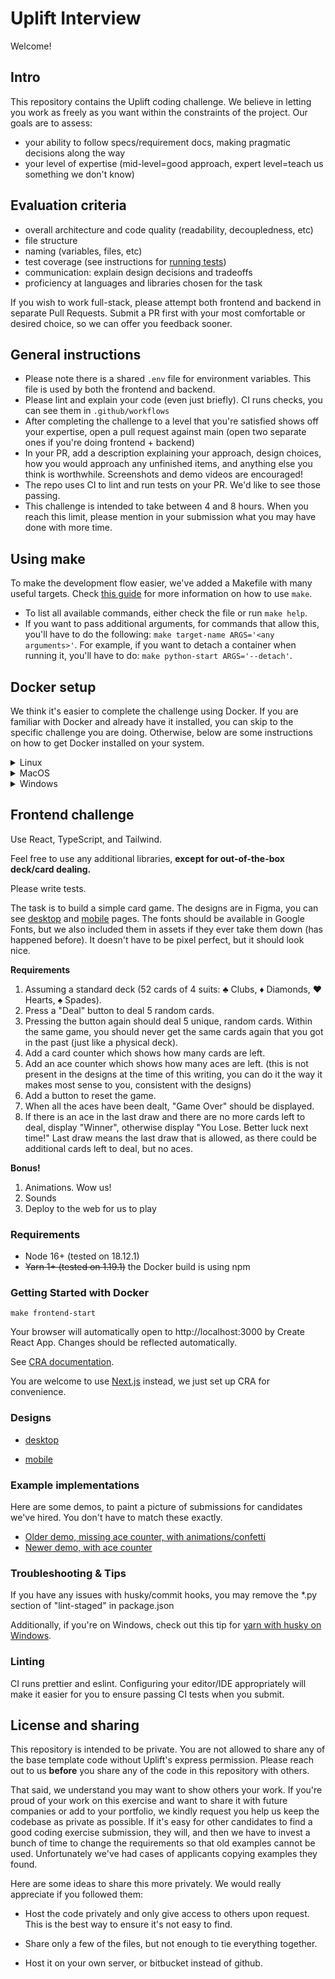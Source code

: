# Uplift Interview

Welcome!

## Intro

This repository contains the Uplift coding challenge.
We believe in letting you work as freely as you want within the constraints of the project. Our goals are to assess:

- your ability to follow specs/requirement docs, making pragmatic decisions along the way
- your level of expertise (mid-level=good approach, expert level=teach us something we don't know)

## Evaluation criteria

- overall architecture and code quality (readability, decoupledness, etc)
- file structure
- naming (variables, files, etc)
- test coverage (see instructions for [running tests](#running-tests))
- communication: explain design decisions and tradeoffs
- proficiency at languages and libraries chosen for the task

If you wish to work full-stack, please attempt both frontend and backend in separate Pull Requests. Submit a PR first with your most comfortable or desired choice, so we can offer you feedback sooner.

## General instructions

- Please note there is a shared `.env` file for environment variables. This file is used by both the
  frontend and backend.
- Please lint and explain your code (even just briefly). CI runs checks, you can see them in `.github/workflows`
- After completing the challenge to a level that you're satisfied shows off your expertise,
  open a pull request against main (open two separate ones if you're doing frontend + backend)
- In your PR, add a description explaining your approach, design choices, how you would approach any unfinished items, and anything else you think is worthwhile. Screenshots and demo videos are encouraged!
- The repo uses CI to lint and run tests on your PR. We'd like to see those passing.
- This challenge is intended to take between 4 and 8 hours. When you reach this limit, please mention in your submission what you may have done with more time.

## Using make

To make the development flow easier, we've added a Makefile with many useful targets. Check [this guide](https://makefiletutorial.com/) for more information on how to use `make`.

- To list all available commands, either check the file or run `make help`.
- If you want to pass additional arguments, for commands that allow this, you'll have to do the following: `make target-name ARGS='<any arguments>'`. For example, if you want to detach a container when running it, you'll have to do: `make python-start ARGS='--detach'`.


## Docker setup

We think it's easier to complete the challenge using Docker. If you are familiar with Docker and already have it installed, you can skip to the specific challenge you are doing. Otherwise, below are some instructions on how to get Docker installed on your system.

<details>
<summary>Linux</summary>

1. Install

   ```console
   sudo apt-get update

   sudo apt-get install docker-ce docker-ce-cli containerd.io docker-compose-plugin
   ```

2. Verify

   ```console
   sudo docker run hello-world
   ```

   This should pull the image, run the container, print the message and exit.

3. Add your user to the `docker` group

   ```console
   sudo groupadd docker

   sudo usermod -aG docker $USER

   newgrp docker

   docker run hello-world # now the test should run without sudo
   ```

For more information, check the [Docker docs](https://docs.docker.com/engine/install/ubuntu/).

</details>

<details>
<summary>MacOS</summary>

1. Install Docker with [brew](https://brew.sh/)

   ```console
   brew install --cask docker
   brew install docker-compose
   ```

2. Verify

   ```console
   docker --version
   ```

   If this does not display the Docker version, you should restart the Docker deamon. You can find it using Spotlight or under the Applications folder.

For more information, check the [Docker docs](https://docs.docker.com/desktop/mac/install/) and [this guide](https://www.cprime.com/resources/blog/docker-for-mac-with-homebrew-a-step-by-step-tutorial/).

</details>

<details>
<summary>Windows</summary>

Docker offers an installer for Windows. Please check the [Docker docs](https://docs.docker.com/desktop/windows/install/) and, if you need additional information, [this guide from Microsoft](https://docs.microsoft.com/en-us/windows/wsl/tutorials/wsl-containers). Both guides use WSL 2.

</details>

## Frontend challenge

Use React, TypeScript, and Tailwind.

Feel free to use any additional libraries, **except for out-of-the-box deck/card dealing.**

Please write tests.

The task is to build a simple card game. The designs are in Figma, you can see [desktop](https://www.figma.com/file/TQSDNvCd0WJFhYQuwtUS8c/Interview-Card-Game?node-id=0%3A1) and [mobile](https://www.figma.com/file/TQSDNvCd0WJFhYQuwtUS8c/Interview-Card-Game?node-id=2%3A352) pages. The fonts should be available in Google Fonts, but we also included them in assets if they ever take them down (has happened before). It doesn't have to be pixel perfect, but it should look nice.

**Requirements**

1. Assuming a standard deck (52 cards of 4 suits: ♣ Clubs, ♦ Diamonds, ♥ Hearts, ♠ Spades).
2. Press a "Deal" button to deal 5 random cards.
3. Pressing the button again should deal 5 unique, random cards. Within the same game, you should never get the same cards again that you got in the past (just like a physical deck).
4. Add a card counter which shows how many cards are left.
5. Add an ace counter which shows how many aces are left. (this is not present in the designs at the time of this writing, you can do it the way it makes most sense to you, consistent with the designs)
6. Add a button to reset the game.
7. When all the aces have been dealt, "Game Over" should be displayed.
8. If there is an ace in the last draw and there are no more cards left to deal, display "Winner", otherwise display "You Lose. Better luck next time!" Last draw means the last draw that is allowed, as there could be additional cards left to deal, but no aces.

**Bonus!**

1. Animations. Wow us!
2. Sounds
3. Deploy to the web for us to play

### Requirements

- Node 16+ (tested on 18.12.1)
- ~~Yarn 1+ (tested on 1.19.1)~~ the Docker build is using npm


### Getting Started with Docker

```console
make frontend-start
```

Your browser will automatically open to http://localhost:3000 by Create React App. Changes should be reflected automatically.

See [CRA documentation](https://facebook.github.io/create-react-app/).

You are welcome to use [Next.js](https://nextjs.org/) instead, we just set up CRA for convenience.

### Designs

- [desktop](https://www.figma.com/file/TQSDNvCd0WJFhYQuwtUS8c/Interview-Card-Game?node-id=2%3A352)

- [mobile](https://www.figma.com/file/TQSDNvCd0WJFhYQuwtUS8c/Interview-Card-Game?node-id=2%3A352)

### Example implementations

Here are some demos, to paint a picture of submissions for candidates we've hired. You don't have to match these exactly.

- [Older demo, missing ace counter, with animations/confetti](https://drive.google.com/file/d/1uIYhG-74wrWs7YZx6Zz9Bdn3WSEtaIWY/view)
- [Newer demo, with ace counter](https://drive.google.com/file/d/1_nZ_v7LhZwystrVZ7MW8vWRHV6U5Qq9k/view)

### Troubleshooting & Tips

If you have any issues with husky/commit hooks, you may remove the \*.py section of "lint-staged" in package.json

Additionally, if you're on Windows, check out this tip for [yarn with husky on Windows](https://typicode.github.io/husky/#/?id=yarn-on-windows).

### Linting

CI runs prettier and eslint. Configuring your editor/IDE appropriately will make it easier for you to ensure passing CI tests when you submit.


## License and sharing

This repository is intended to be private. You are not allowed to share any of the base template code without Uplift's express permission. Please reach out to us **before** you share any of the code in this repository with others.

That said, we understand you may want to show others your work. If you're proud of your work on this exercise and want to share it with future companies or add to your portfolio, we kindly request you help us keep the codebase as private as possible. If it's easy for other candidates to find a good coding exercise submission, they will, and then we have to invest a bunch of time to change the requirements so that old examples cannot be used. Unfortunately we've had cases of applicants copying examples they found.

Here are some ideas to share this more privately. We would really appreciate if you followed them:

- Host the code privately and only give access to others upon request. This is the best way to ensure it's not easy to find.

- Share only a few of the files, but not enough to tie everything together.

- Host it on your own server, or bitbucket instead of github.
